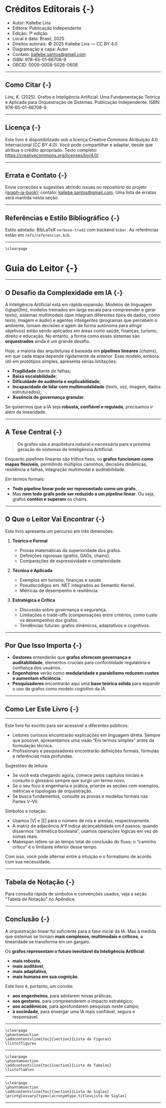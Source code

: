 # Créditos Editorais {-}

- Autor: Kallebe Lins
- Editora: Publicação Independente
- Edição: 1ª edição
- Local e data: Brasil, 2025
- Direitos autorais: © 2025 Kallebe Lins — CC BY 4.0
- Diagramação e capa: Autor
- Contato: kallebe.santos@gmail.com
- ISBN: 978-65-01-66708-9
- ORCID: 0009-0008-5026-0608

---

## Como Citar {-}

Lins, K. (2025). Grafos e Inteligência Artificial: Uma Fundamentação Teórica e Aplicada para Orquestração de Sistemas. Publicação Independente. ISBN: 978-65-01-66708-9

---

## Licença {-}

Este livro é disponibilizado sob a licença Creative Commons Atribuição 4.0 Internacional (CC BY 4.0). Você pode compartilhar e adaptar, desde que atribua o crédito apropriado. Texto completo: https://creativecommons.org/licenses/by/4.0/

---

## Errata e Contato {-}

Envie correções e sugestões abrindo issues no repositório do projeto ([graph-ia-book](https://github.com/kallebelins/graph-ia-book)); contato: kallebe.santos@gmail.com. Uma lista de erratas será mantida nesta seção.

---

## Referências e Estilo Bibliográfico {-}

Estilo adotado: BibLaTeX `verbose-trad2` com backend `biber`. As referências estão em `refs/referencias.bib`.

---

```{=latex}
\clearpage
```

# Guia do Leitor {-}

---

## O Desafio da Complexidade em IA {-}

A Inteligência Artificial está em rápida expansão. Modelos de linguagem (\glspl{llm}, modelos treinados em larga escala para compreender e gerar texto), sistemas multimodais (que integram diferentes tipos de dados, como texto, imagem e áudio) e agentes inteligentes (programas que percebem o ambiente, tomam decisões e agem de forma autônoma para atingir objetivos) estão sendo aplicados em áreas como saúde, finanças, turismo, direito e educação.
No entanto, a forma como esses sistemas são **orquestrados** ainda é um grande desafio.

Hoje, a maioria das arquiteturas é baseada em **pipelines lineares** (*chains*), em que cada etapa depende rigidamente da anterior. Esse modelo, embora útil em protótipos simples, apresenta sérias limitações:

* **Fragilidade** diante de falhas;
* **Baixa escalabilidade**;
* **Dificuldade de auditoria e explicabilidade**;
* **Incapacidade de lidar com multimodalidade** (texto, voz, imagem, dados estruturados);
* **Ausência de governança granular**.

Se quisermos que a IA seja **robusta, confiável e regulada**, precisamos ir além da linearidade.

---

## A Tese Central {-}

> **Os grafos são a arquitetura natural e necessária para a próxima geração de sistemas de Inteligência Artificial.**

Enquanto pipelines lineares são trilhos fixos, os **grafos funcionam como mapas flexíveis**, permitindo múltiplos caminhos, decisões dinâmicas, resiliência a falhas, integração multimodal e auditabilidade.

Em termos formais:

* **Todo pipeline linear pode ser representado como um grafo**,
* Mas **nem todo grafo pode ser reduzido a um pipeline linear**.
  Ou seja, grafos **contêm e superam** os chains.

---

## O Que o Leitor Vai Encontrar {-}

Este livro apresenta um percurso em três dimensões:

1. **Teórica e Formal**

   * Provas matemáticas da superioridade dos grafos.
   * Definições rigorosas (grafos, DAGs, chains).
   * Comparações de expressividade e complexidade.

2. **Técnica e Aplicada**

   * Exemplos em turismo, finanças e saúde.
   * Pseudocódigos em .NET integrados ao Semantic Kernel.
   * Métricas de desempenho e resiliência.

3. **Estratégica e Crítica**

   * Discussão sobre governança e segurança.
   * Limitações e trade-offs (compensações entre critérios, como custo vs desempenho) dos grafos.
   * Tendências futuras: grafos dinâmicos, adaptativos e cognitivos.

---

## Por Que Isso Importa {-}

* **Gestores** entenderão que **grafos oferecem governança e auditabilidade**, elementos cruciais para conformidade regulatória e confiança dos usuários.
* **Engenheiros** verão como **modularidade e paralelismo reduzem custos e aumentam eficiência**.
* **Pesquisadores** encontrarão aqui uma **base teórica sólida** para expandir o uso de grafos como modelo cognitivo da IA.

---

## Como Ler Este Livro {-}

---

Este livro foi escrito para ser acessível a diferentes públicos:

- Leitores curiosos encontrarão explicações em linguagem direta. Sempre que possível, apresentamos uma visão “Em termos simples” antes da formulação técnica.
- Profissionais e pesquisadores encontrarão definições formais, fórmulas e referências mais profundas.

Sugestões de leitura:

- Se você está chegando agora, comece pelos capítulos iniciais e consulte o glossário sempre que surgir um termo novo.
- Se o seu foco é engenharia e prática, priorize as seções com exemplos, métricas e topologias de orquestração.
- Se busca fundamentos, consulte as provas e modelos formais nas Partes V–VII.

Símbolos e notação:

- Usamos |V| e |E| para o número de nós e arestas, respectivamente.
- A matriz de adjacência A^ℓ indica alcançabilidade em ℓ passos; quando dissermos “aritmética booleana”, usamos operações lógicas em vez de somas reais.
- Makespan refere-se ao tempo total de conclusão do fluxo; o “caminho crítico” é o limitante inferior desse tempo.

Com isso, você pode alternar entre a intuição e o formalismo de acordo com sua necessidade.

---

## Tabela de Notação {-}

Para consulta rápida de símbolos e convenções usados, veja a seção "Tabela de Notação" no Apêndice.

---

## Conclusão {-}

A orquestração linear foi suficiente para a fase inicial da IA.
Mas à medida que sistemas se tornam **mais complexos, multimodais e críticos**, a linearidade se transforma em um gargalo.

Os **grafos representam o futuro inevitável da Inteligência Artificial**:

* **mais robusta**,
* **mais auditável**,
* **mais adaptativa**,
* **mais humana em sua cognição**.

Este livro é, portanto, um convite:

* **aos engenheiros**, para adotarem novas práticas;
* **aos gestores**, para compreenderem o impacto estratégico;
* **aos acadêmicos**, para aprofundarem pesquisas neste campo;
* **à sociedade**, para enxergar uma IA mais confiável, segura e responsável.

---

```{=latex}
\clearpage
\phantomsection
\addcontentsline{toc}{section}{Lista de Figuras}
\listoffigures
```

---

```{=latex}
\clearpage
\phantomsection
\addcontentsline{toc}{section}{Lista de Tabelas}
\listoftables
```

---

```{=latex}
\clearpage
\phantomsection
\addcontentsline{toc}{section}{Lista de Siglas}
\printglossary[type=\acronymtype,title=Lista de Siglas]
```
---